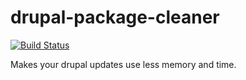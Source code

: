 # drupal-package-cleaner

[![Build Status](https://travis-ci.org/eiriksm/drupal-package-cleaner.svg?branch=master)](https://travis-ci.org/eiriksm/drupal-package-cleaner)

Makes your drupal updates use less memory and time.
